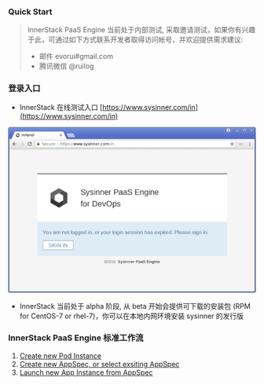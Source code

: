 ### Quick Start

> InnerStack PaaS Engine 当前处于内部测试, 采取邀请测试，如果你有兴趣于此，可通过如下方式联系开发者取得访问帐号，并欢迎提供需求建议:
>
> * 邮件 evorui#gmail.com
> * 腾讯微信 @ruilog

### 登录入口

* InnerStack 在线测试入口 [https://www.sysinner.com/in](https://www.sysinner.com/in)

![insoho well](assets/sys-well-w700.png)

* InnerStack 当前处于 alpha 阶段, 从 beta 开始会提供可下载的安装包 (RPM for CentOS-7 or rhel-7)，你可以在本地内网环境安装 sysinner 的发行版

### InnerStack PaaS Engine 标准工作流

1. [Create new Pod Instance](pod-new.md)
2. [Create new AppSpec, or select exsiting AppSpec](app-spec-define.md)
3. [Launch new App Instance from AppSpec](app-new.md)
